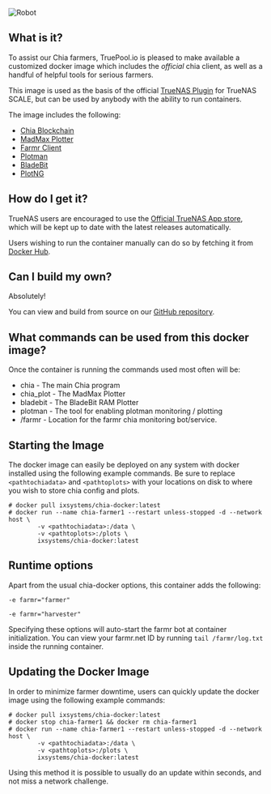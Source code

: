 ![Robot](/assets/img/robots/robot1.png)

## What is it?

To assist our Chia farmers, TruePool.io is pleased to make available a customized docker image which includes the *official* chia client, as well as a handful of helpful tools for serious farmers.

This image is used as the basis of the official [TrueNAS Plugin](https://www.truenas.com) for TrueNAS SCALE, but can be used by anybody with the ability to run containers.

The image includes the following:

- [Chia Blockchain](https://github.com/Chia-Network/chia-blockchain)
- [MadMax Plotter](https://github.com/madMAx43v3r/chia-plotter)
- [Farmr Client](https://github.com/joaquimguimaraes/farmr)
- [Plotman](https://github.com/ericaltendorf/plotman)
- [BladeBit](https://github.com/harold-b/bladebit/)
- [PlotNG](https://github.com/maded2/plotng)

## How do I get it?

TrueNAS users are encouraged to use the [Official TrueNAS App store](/kb/how-to-use-chia-on-truenas/), which will be kept up to date with the latest releases automatically.

Users wishing to run the container manually can do so by fetching it from [Docker Hub](https://hub.docker.com/repository/docker/ixsystems/chia-docker).


## Can I build my own?

Absolutely!

You can view and build from source on our [GitHub repository](https://github.com/truepool/chia-docker).

## What commands can be used from this docker image?

Once the container is running the commands used most often will be:

- chia - The main Chia program
- chia_plot - The MadMax Plotter
- bladebit - The BladeBit RAM Plotter
- plotman - The tool for enabling plotman monitoring / plotting
- /farmr - Location for the farmr chia monitoring bot/service.


## Starting the Image

The docker image can easily be deployed on any system with docker installed using the following example commands. Be sure to replace `<pathtochiadata>` and `<pathtoplots>` with your locations on disk to where you wish to store chia config and plots.

```
# docker pull ixsystems/chia-docker:latest
# docker run --name chia-farmer1 --restart unless-stopped -d --network host \
        -v <pathtochiadata>:/data \
        -v <pathtoplots>:/plots \
        ixsystems/chia-docker:latest
```


## Runtime options

Apart from the usual chia-docker options, this container adds the following:

```
-e farmr="farmer"
```

```
-e farmr="harvester"
```

Specifying these options will auto-start the farmr bot at container initialization. You can view your farmr.net ID by running ```tail /farmr/log.txt``` inside the running container. 

## Updating the Docker Image

In order to minimize farmer downtime, users can quickly update the docker image using the following example commands:

```
# docker pull ixsystems/chia-docker:latest
# docker stop chia-farmer1 && docker rm chia-farmer1 
# docker run --name chia-farmer1 --restart unless-stopped -d --network host \
        -v <pathtochiadata>:/data \
        -v <pathtoplots>:/plots \
        ixsystems/chia-docker:latest
```

Using this method it is possible to usually do an update within seconds, and not miss a network challenge.
